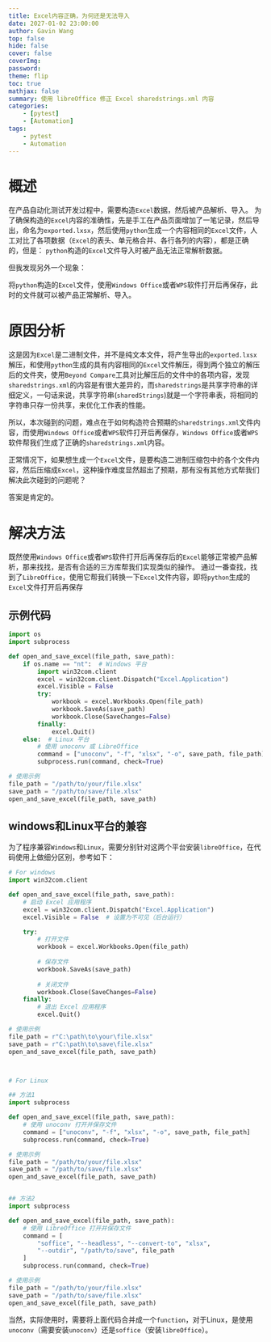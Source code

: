 ```yaml
---
title: Excel内容正确，为何还是无法导入
date: 2027-01-02 23:00:00
author: Gavin Wang
top: false
hide: false
cover: false
coverImg:
password:
theme: flip
toc: true
mathjax: false
summary: 使用 libreOffice 修正 Excel sharedstrings.xml 内容
categories:
    - [pytest]
    - [Automation]
tags:
    - pytest
    - Automation
---
```



# 概述

在产品自动化测试开发过程中，需要构造`Excel`数据，然后被产品解析、导入。
为了确保构造的`Excel`内容的准确性，先是手工在产品页面增加了一笔记录，然后导出，命名为`exported.lxsx`，然后使用`python`生成一个内容相同的`Excel`文件，人工对比了各项数据（`Excel`的表头、单元格合并、各行各列的内容），都是正确的，但是：
`python`构造的`Excel`文件导入时被产品无法正常解析数据。

但我发现另外一个现象：

将`python`构造的`Excel`文件，使用`Windows Office`或者`WPS`软件打开后再保存，此时的文件就可以被产品正常解析、导入。



# 原因分析

这是因为`Excel`是二进制文件，并不是纯文本文件，将产生导出的`exported.lxsx`解压，和使用`python`生成的具有内容相同的`Excel`文件解压，得到两个独立的解压后的文件夹，使用`Beyond Compare`工具对比解压后的文件中的各项内容，发现`sharedstrings.xml`的内容是有很大差异的，而`sharedstrings`是共享字符串的详细定义，一句话来说，共享字符串(`sharedStrings`)就是一个字符串表，将相同的字符串只存一份共享，来优化工作表的性能。

所以，本次碰到的问题，难点在于如何构造符合预期的`sharedstrings.xml`文件内容，而使用`Windows Office`或者`WPS`软件打开后再保存，`Windows Office`或者`WPS`软件帮我们生成了正确的`sharedstrings.xml`内容。

正常情况下，如果想生成一个`Excel`文件，是要构造二进制压缩包中的各个文件内容，然后压缩成`Excel`，这种操作难度显然超出了预期，那有没有其他方式帮我们解决此次碰到的问题呢？

答案是肯定的。

# 解决方法

既然使用`Windows Office`或者`WPS`软件打开后再保存后的`Excel`能够正常被产品解析，那来找找，是否有合适的三方库帮我们实现类似的操作。
通过一番查找，找到了`LibreOffice`，使用它帮我们转换一下`Excel`文件内容，即将`python`生成的`Excel`文件打开后再保存


## 示例代码

```python
import os
import subprocess

def open_and_save_excel(file_path, save_path):
    if os.name == "nt":  # Windows 平台
        import win32com.client
        excel = win32com.client.Dispatch("Excel.Application")
        excel.Visible = False
        try:
            workbook = excel.Workbooks.Open(file_path)
            workbook.SaveAs(save_path)
            workbook.Close(SaveChanges=False)
        finally:
            excel.Quit()
    else:  # Linux 平台
        # 使用 unoconv 或 LibreOffice
        command = ["unoconv", "-f", "xlsx", "-o", save_path, file_path]
        subprocess.run(command, check=True)

# 使用示例
file_path = "/path/to/your/file.xlsx"
save_path = "/path/to/save/file.xlsx"
open_and_save_excel(file_path, save_path)
```

## windows和Linux平台的兼容

为了程序兼容`Windows`和`Linux`，需要分别针对这两个平台安装`libreOffice`，在代码使用上做细分区别，参考如下：

```python
# For windows
import win32com.client

def open_and_save_excel(file_path, save_path):
    # 启动 Excel 应用程序
    excel = win32com.client.Dispatch("Excel.Application")
    excel.Visible = False  # 设置为不可见（后台运行）

    try:
        # 打开文件
        workbook = excel.Workbooks.Open(file_path)
        
        # 保存文件
        workbook.SaveAs(save_path)
        
        # 关闭文件
        workbook.Close(SaveChanges=False)
    finally:
        # 退出 Excel 应用程序
        excel.Quit()

# 使用示例
file_path = r"C:\path\to\your\file.xlsx"
save_path = r"C:\path\to\save\file.xlsx"
open_and_save_excel(file_path, save_path)



# For Linux

## 方法1
import subprocess

def open_and_save_excel(file_path, save_path):
    # 使用 unoconv 打开并保存文件
    command = ["unoconv", "-f", "xlsx", "-o", save_path, file_path]
    subprocess.run(command, check=True)

# 使用示例
file_path = "/path/to/your/file.xlsx"
save_path = "/path/to/save/file.xlsx"
open_and_save_excel(file_path, save_path)


## 方法2
import subprocess

def open_and_save_excel(file_path, save_path):
    # 使用 LibreOffice 打开并保存文件
    command = [
        "soffice", "--headless", "--convert-to", "xlsx",
        "--outdir", "/path/to/save", file_path
    ]
    subprocess.run(command, check=True)

# 使用示例
file_path = "/path/to/your/file.xlsx"
save_path = "/path/to/save/file.xlsx"
open_and_save_excel(file_path, save_path)
```

当然，实际使用时，需要将上面代码合并成一个`function`，对于Linux，是使用`unoconv`（需要安装`unoconv`）还是`soffice`（安装`libreOffice`）。


